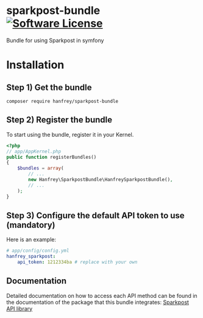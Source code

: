 # sparkpost-bundle [![Software License](https://img.shields.io/badge/license-MIT-brightgreen.svg?style=flat-square)](https://github.com/Hanfrey/sparkpost-bundle/blob/master/LICENSE)

Bundle for using Sparkpost in symfony
# Installation

## Step 1) Get the bundle

 

    composer require hanfrey/sparkpost-bundle


## Step 2) Register the bundle

To start using the bundle, register it in your Kernel.

``` php
<?php
// app/AppKernel.php
public function registerBundles()
{
    $bundles = array(
        // ...
        new Hanfrey\SparkpostBundle\HanfreySparkpostBundle(),
        // ...
    );
}
```

## Step 3) Configure the default API token to use (mandatory)


Here is an example:
```yaml
# app/config/config.yml
hanfrey_sparkpost:
    api_token: 1212334ba # replace with your own
```


## Documentation

Detailed documentation on how to access each API method can be found in the documentation of the package that this bundle integrates: [Sparkpost API library](https://github.com/SparkPost/php-sparkpost/blob/master/README.md)
